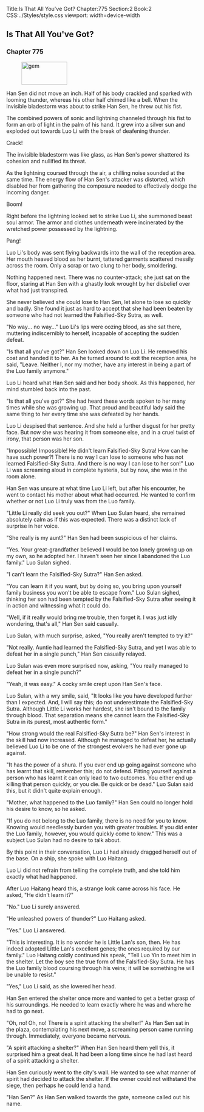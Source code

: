 Title:Is That All You've Got? 
Chapter:775 
Section:2 
Book:2 
CSS:../Styles/style.css 
viewport: width=device-width
  
## Is That All You've Got?
### Chapter 775
  
<figure>
	<img src="../Images/gem.gif" alt="gem" id="gem" width="120" height="60" />
</figure>
  

  
Han Sen did not move an inch. Half of his body crackled and sparked with looming thunder, whereas his other half chimed like a bell. When the invisible bladestorm was about to strike Han Sen, he threw out his fist.

The combined powers of sonic and lightning channeled through his fist to form an orb of light in the palm of his hand. It grew into a silver sun and exploded out towards Luo Li with the break of deafening thunder.

Crack!

The invisible bladestorm was like glass, as Han Sen's power shattered its cohesion and nullified its threat.

As the lightning coursed through the air, a chilling noise sounded at the same time. The energy flow of Han Sen's attacker was distorted, which disabled her from gathering the composure needed to effectively dodge the incoming danger.

Boom!

Right before the lightning looked set to strike Luo Li, she summoned beast soul armor. The armor and clothes underneath were incinerated by the wretched power possessed by the lightning.

Pang!

Luo Li's body was sent flying backwards into the wall of the reception area. Her mouth heaved blood as her burnt, tattered garments scattered messily across the room. Only a scrap or two clung to her body, smoldering.

Nothing happened next. There was no counter-attack; she just sat on the floor, staring at Han Sen with a ghastly look wrought by her disbelief over what had just transpired.

She never believed she could lose to Han Sen, let alone to lose so quickly and badly. She found it just as hard to accept that she had been beaten by someone who had not learned the Falsified-Sky Sutra, as well.

"No way... no way..." Luo Li's lips were oozing blood, as she sat there, muttering indiscernibly to herself, incapable of accepting the sudden defeat.

"Is that all you've got?" Han Sen looked down on Luo Li. He removed his coat and handed it to her. As he turned around to exit the reception area, he said, "Leave. Neither I, nor my mother, have any interest in being a part of the Luo family anymore."

Luo Li heard what Han Sen said and her body shook. As this happened, her mind stumbled back into the past.

"Is that all you've got?" She had heard these words spoken to her many times while she was growing up. That proud and beautiful lady said the same thing to her every time she was defeated by her hands.

Luo Li despised that sentence. And she held a further disgust for her pretty face. But now she was hearing it from someone else, and in a cruel twist of irony, that person was her son.

"Impossible! Impossible! He didn't learn Falsified-Sky Sutra! How can he have such power?! There is no way I can lose to someone who has not learned Falsified-Sky Sutra. And there is no way I can lose to her son!" Luo Li was screaming aloud in complete hysteria, but by now, she was in the room alone.

Han Sen was unsure at what time Luo Li left, but after his encounter, he went to contact his mother about what had occurred. He wanted to confirm whether or not Luo Li truly was from the Luo family.

"Little Li really did seek you out?" When Luo Sulan heard, she remained absolutely calm as if this was expected. There was a distinct lack of surprise in her voice.

"She really is my aunt?" Han Sen had been suspicious of her claims.

"Yes. Your great-grandfather believed I would be too lonely growing up on my own, so he adopted her. I haven't seen her since I abandoned the Luo family." Luo Sulan sighed.

"I can't learn the Falsified-Sky Sutra?" Han Sen asked.

"You can learn it if you want, but by doing so, you bring upon yourself family business you won't be able to escape from." Luo Sulan sighed, thinking her son had been tempted by the Falsified-Sky Sutra after seeing it in action and witnessing what it could do.

"Well, if it really would bring me trouble, then forget it. I was just idly wondering, that's all," Han Sen said casually.

Luo Sulan, with much surprise, asked, "You really aren't tempted to try it?"

"Not really. Auntie had learned the Falsified-Sky Sutra, and yet I was able to defeat her in a single punch," Han Sen casually relayed.

Luo Sulan was even more surprised now, asking, "You really managed to defeat her in a single punch?"

"Yeah, it was easy." A cocky smile crept upon Han Sen's face.

Luo Sulan, with a wry smile, said, "It looks like you have developed further than I expected. And, I will say this; do not underestimate the Falsified-Sky Sutra. Although Little Li works her hardest, she isn't bound to the family through blood. That separation means she cannot learn the Falsified-Sky Sutra in its purest, most authentic form."

"How strong would the real Falsified-Sky Sutra be?" Han Sen's interest in the skill had now increased. Although he managed to defeat her, he actually believed Luo Li to be one of the strongest evolvers he had ever gone up against.

"It has the power of a shura. If you ever end up going against someone who has learnt that skill, remember this; do not defend. Pitting yourself against a person who has learnt it can only lead to two outcomes. You either end up killing that person quickly, or you die. Be quick or be dead." Luo Sulan said this, but it didn't quite explain enough.

"Mother, what happened to the Luo family?" Han Sen could no longer hold his desire to know, so he asked.

"If you do not belong to the Luo family, there is no need for you to know. Knowing would needlessly burden you with greater troubles. If you did enter the Luo family, however, you would quickly come to know." This was a subject Luo Sulan had no desire to talk about.

By this point in their conversation, Luo Li had already dragged herself out of the base. On a ship, she spoke with Luo Haitang.

Luo Li did not refrain from telling the complete truth, and she told him exactly what had happened.

After Luo Haitang heard this, a strange look came across his face. He asked, "He didn't learn it?"

"No." Luo Li surely answered.

"He unleashed powers of thunder?" Luo Haitang asked.

"Yes." Luo Li answered.

"This is interesting. It is no wonder he is Little Lan's son, then. He has indeed adopted Little Lan's excellent genes; the ones required by our family." Luo Haitang coldly continued his speak, "Tell Luo Yin to meet him in the shelter. Let the boy see the true form of the Falsified-Sky Sutra. He has the Luo family blood coursing through his veins; it will be something he will be unable to resist."

"Yes," Luo Li said, as she lowered her head.

Han Sen entered the shelter once more and wanted to get a better grasp of his surroundings. He needed to learn exactly where he was and where he had to go next.

"Oh, no! Oh, no! There is a spirit attacking the shelter!" As Han Sen sat in the plaza, contemplating his next move, a screaming person came running through. Immediately, everyone became nervous.

"A spirit attacking a shelter?" When Han Sen heard them yell this, it surprised him a great deal. It had been a long time since he had last heard of a spirit attacking a shelter.

Han Sen curiously went to the city's wall. He wanted to see what manner of spirit had decided to attack the shelter. If the owner could not withstand the siege, then perhaps he could lend a hand.

"Han Sen?" As Han Sen walked towards the gate, someone called out his name.